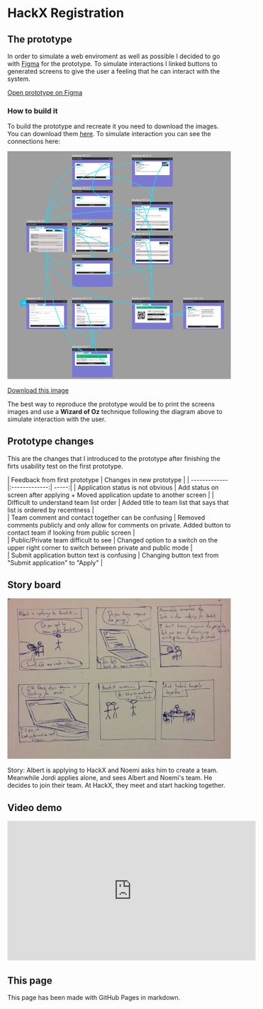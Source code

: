 # HackX Registration 

## The prototype

In order to simulate a web enviroment as well as possible I decided to go with [Figma](figma.com) for the prototype. To simulate interactions I linked buttons to generated screens to give the user a feeling that he can interact with the system. 

[Open prototype on Figma](https://www.figma.com/file/PrjeiH5pAaFcIQtlmKck5hcz/HackX-Registration)

### How to build it

To build the prototype and recreate it you need to download the images. You can download them [here](https://github.com/casassg/ucd_assign6/tree/master/assets/img/screens). To simulate interaction you can see the connections here:

![figma connections](assets/img/prototype%20connections.png)

[Download this image](assets/img/prototype%20connections.png)

The best way to reproduce the prototype would be to print the screens images and use a **Wizard of Oz** technique following the diagram above to simulate interaction with the user.


## Prototype changes

This are the changes that I introduced to the prototype after finishing the firts usability test on the first prototype.

| Feedback from first prototype       | Changes in new prototype           |
| ------------- |:-------------:| -----:|
| Application status is not obvious | Add status on screen after applying + Moved application update to another screen | 
| Difficult to understand team list order | Added title to team list that says that list is ordered by recentness  |   
| Team comment and contact together can be confusing | Removed comments publicly and only allow for comments on private. Added button to contact team if looking from public screen     |    
| Public/Private team difficult to see | Changed option to a switch on the upper right corner to switch between private and public mode      |    
| Submit application button text is confusing | Changing button text from "Submit application" to "Apply" |

## Story board

![storyboard](assets/img/storyboard.png)

Story: Albert is applying to HackX and Noemi asks him to create a team. Meanwhile Jordi applies alone, and sees Albert and Noemi's team. He decides to join their team. At HackX, they meet and start hacking together.

## Video demo

<iframe width="560" height="315" src="https://www.youtube.com/embed/fjKoq70Le8g?rel=0&amp;controls=0&amp;showinfo=0" frameborder="0" allowfullscreen></iframe>

## This page

This page has been made with GitHub Pages in markdown.
